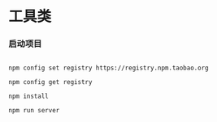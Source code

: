 # 工具类

### 启动项目

```

npm config set registry https://registry.npm.taobao.org

npm config get registry

npm install

npm run server

```
